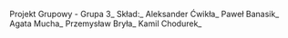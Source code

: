 Projekt Grupowy - Grupa 3_
Skład:_
Aleksander Ćwikła_
Paweł Banasik_
Agata Mucha_
Przemysław Bryła_
Kamil Chodurek_
